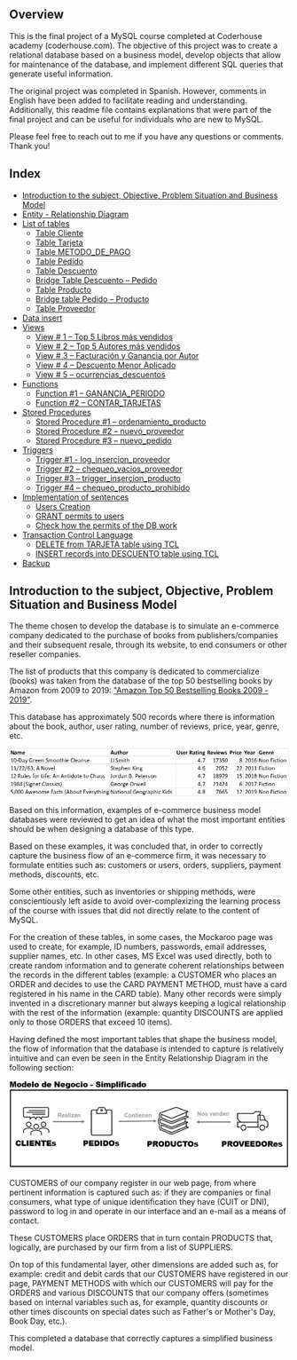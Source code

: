 ## Overview

This is the final project of a MySQL course completed at Coderhouse academy (coderhouse.com). The objective of this project was to create a relational database based on a business model, develop objects that allow for maintenance of the database, and implement different SQL queries that generate useful information.

The original project was completed in Spanish. However, comments in English have been added to facilitate reading and understanding. Additionally, this readme file contains explanations that were part of the final project and can be useful for individuals who are new to MySQL.

Please feel free to reach out to me if you have any questions or comments. Thank you!

## Index

- [Introduction to the subject, Objective, Problem Situation and Business Model](#introduction-to-the-subject-objective-problem-situation-and-business-model)
- [Entity - Relationship Diagram](#entity-relationship-diagram)
- [List of tables](#list-of-tables)
  - [Table Cliente](#table-cliente)
  - [Table Tarjeta](#table-tarjeta)
  - [Table METODO_DE_PAGO](#table-metodo-de-pago)
  - [Table Pedido](#table-pedido)
  - [Table Descuento](#table-descuento)
  - [Bridge Table Descuento – Pedido](#bridge-table-descuento--pedido)
  - [Table Producto](#table-producto)
  - [Bridge table Pedido – Producto](#bridge-table-pedido--producto)
  - [Table Proveedor](#table-proveedor)
- [Data insert](#data-insert)
- [Views](#views)
  - [View # 1 – Top 5 Libros más vendidos](#view--1--top-5-libros-más-vendidos)
  - [View # 2 – Top 5 Autores más vendidos](#view--2--top-5-autores-más-vendidos)
  - [View # 3 – Facturación y Ganancia por Autor](#view--3--facturación-y-ganancia-por-autor)
  - [View # 4 – Descuento Menor Aplicado](#view--4--descuento-menor-aplicado)
  - [View # 5 – ocurrencias_descuentos](#view--5--ocurrencias_descuentos)
- [Functions](#functions)
  - [Function #1 – GANANCIA_PERIODO](#function-1--ganancia_periodo)
  - [Function #2 – CONTAR_TARJETAS](#function-2--contar_tarjetas)
- [Stored Procedures](#stored-procedures)
  - [Stored Procedure #1 – ordenamiento_producto](#stored-procedure-1--ordenamiento_producto)
  - [Stored Procedure #2 – nuevo_proveedor](#stored-procedure-2--nuevo_proveedor)
  - [Stored Procedure #3 – nuevo_pedido](#stored-procedure-3--nuevo_pedido)
- [Triggers](#triggers)
  - [Trigger #1 - log_insercion_proveedor](#trigger-1---log_insercion_proveedor)
  - [Trigger #2 – chequeo_vacios_proveedor](#trigger-2--chequeo_vacios_proveedor)
  - [Trigger #3 – trigger_insercion_producto](#trigger-3--trigger_insercion_producto)
  - [Trigger #4 – chequeo_producto_prohibido](#trigger-4--chequeo_producto_prohibido)
- [Implementation of sentences](#implementation-of-sentences)
  - [Users Creation](#users-creation)
  - [GRANT permits to users](#grant-permits-to-users)
  - [Check how the permits of the DB work](#check-how-the-permits-of-the-db-work)
- [Transaction Control Language](#transaction-control-language)
  - [DELETE from TARJETA table using TCL](#delete-from-tarjeta-table-using-tcl)
  - [INSERT records into DESCUENTO table using TCL](#insert-records-into-descuento-table-using-tcl)
- [Backup](#backup)


## Introduction to the subject, Objective, Problem Situation and Business Model
<!-- Use hyphens or underscores to separate words in the anchor link below -->
<a name="introduction-to-the-subject-objective-problem-situation-and-business-model"></a>

<!-- Content of the section goes here -->

The theme chosen to develop the database is to simulate an e-commerce company dedicated to the purchase of books from publishers/companies and their subsequent resale, through its website, to end consumers or other reseller companies. 

The list of products that this company is dedicated to commercialize (books) was taken from the database of the top 50 bestselling books by Amazon from 2009 to 2019: ["Amazon Top 50 Bestselling Books 2009 - 2019"](https://www.kaggle.com/datasets/sootersaalu/amazon-top-50-bestselling-books-2009-2019). 

This database has approximately 500 records where there is information about the book, author, user rating, number of reviews, price, year, genre, etc.

![Bestselling books amazon](./img/Picture1.png)

Based on this information, examples of e-commerce business model databases were reviewed to get an idea of what the most important entities should be when designing a database of this type.

Based on these examples, it was concluded that, in order to correctly capture the business flow of an e-commerce firm, it was necessary to formulate entities such as: customers or users, orders, suppliers, payment methods, discounts, etc.

Some other entities, such as inventories or shipping methods, were conscientiously left aside to avoid over-complexizing the learning process of the course with issues that did not directly relate to the content of MySQL.

For the creation of these tables, in some cases, the Mockaroo page was used to create, for example, ID numbers, passwords, email addresses, supplier names, etc. In other cases, MS Excel was used directly, both to create random information and to generate coherent relationships between the records in the different tables (example: a CUSTOMER who places an ORDER and decides to use the CARD PAYMENT METHOD, must have a card registered in his name in the CARD table). Many other records were simply invented in a discretionary manner but always keeping a logical relationship with the rest of the information (example: quantity DISCOUNTS are applied only to those ORDERS that exceed 10 items).

Having defined the most important tables that shape the business model, the flow of information that the database is intended to capture is relatively intuitive and can even be seen in the Entity Relationship Diagram in the following section:

![information flow](./img/Picture2.png)

CUSTOMERS of our company register in our web page, from where pertinent information is captured such as: if they are companies or final consumers, what type of unique identification they have (CUIT or DNI), password to log in and operate in our interface and an e-mail as a means of contact.  

These CUSTOMERS place ORDERS that in turn contain PRODUCTS that, logically, are purchased by our firm from a list of SUPPLIERS. 

On top of this fundamental layer, other dimensions are added such as, for example: credit and debit cards that our CUSTOMERS have registered in our page, PAYMENT METHODS with which our CUSTOMERS will pay for the ORDERS and various DISCOUNTS that our company offers (sometimes based on internal variables such as, for example, quantity discounts or other times discounts on special dates such as Father's or Mother's Day, Book Day, etc.). 

This completed a database that correctly captures a simplified business model.
